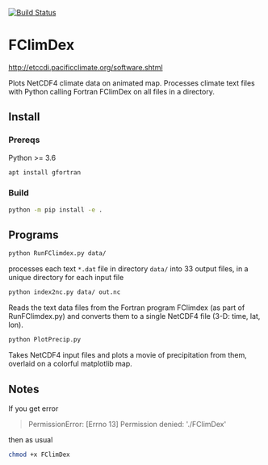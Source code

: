 [![Build Status](https://travis-ci.org/scivision/FClimDex.svg?branch=master)](https://travis-ci.org/scivision/FClimDex)

# FClimDex
http://etccdi.pacificclimate.org/software.shtml

Plots NetCDF4 climate data on animated map.
Processes climate text files with Python calling Fortran FClimDex on all files in a directory. 

## Install

### Prereqs
Python >= 3.6

```sh
apt install gfortran
```

### Build
```sh
python -m pip install -e .
```

## Programs

```sh
python RunFClimdex.py data/
```
processes each text `*.dat` file in directory `data/` into 33 output files, in a unique directory for each input file

```sh
python index2nc.py data/ out.nc
```
Reads the text data files from the Fortran program FClimdex (as part of RunFClimdex.py) and converts them to a single NetCDF4 file (3-D: time, lat, lon).

```sh
python PlotPrecip.py
```
Takes NetCDF4 input files and plots a movie of precipitation from them, overlaid on a colorful matplotlib map.


## Notes

If you get error

> PermissionError: [Errno 13] Permission denied: './FClimDex'

then as usual
```sh
chmod +x FClimDex
```
